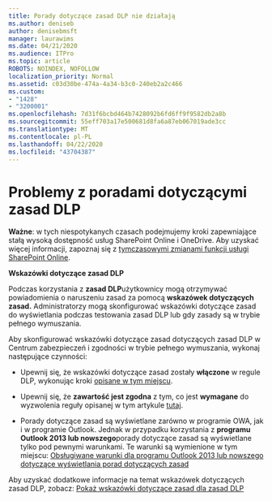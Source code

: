 ```yaml
---
title: Porady dotyczące zasad DLP nie działają
ms.author: deniseb
author: denisebmsft
manager: laurawims
ms.date: 04/21/2020
ms.audience: ITPro
ms.topic: article
ROBOTS: NOINDEX, NOFOLLOW
localization_priority: Normal
ms.assetid: c03d30be-474a-4a34-b3c0-240eb2a2c466
ms.custom:
- "1428"
- "3200001"
ms.openlocfilehash: 7d31f6bcbd464b7428092b6fd6ff9f9582db2a8b
ms.sourcegitcommit: 55eff703a17e500681d8fa6a87eb067019ade3cc
ms.translationtype: MT
ms.contentlocale: pl-PL
ms.lasthandoff: 04/22/2020
ms.locfileid: "43704387"
---
```

# <a name="dlp-policy-tip-issues"></a>Problemy z poradami dotyczącymi zasad DLP

**Ważne**: w tych niespotykanych czasach podejmujemy kroki zapewniające stałą wysoką dostępność usług SharePoint Online i OneDrive. Aby uzyskać więcej informacji, zapoznaj się z [tymczasowymi zmianami funkcji usługi SharePoint Online](https://aka.ms/ODSPAdjustments).

**Wskazówki dotyczące zasad DLP**

Podczas korzystania z **zasad DLP**użytkownicy mogą otrzymywać powiadomienia o naruszeniu zasad za pomocą **wskazówek dotyczących zasad.** Administratorzy mogą skonfigurować wskazówki dotyczące zasad do wyświetlania podczas testowania zasad DLP lub gdy zasady są w trybie pełnego wymuszania.
  
Aby skonfigurować wskazówki dotyczące zasad dotyczących zasad DLP w Centrum zabezpieczeń i zgodności w trybie pełnego wymuszania, wykonaj następujące czynności:
  
- Upewnij się, że wskazówki dotyczące zasad zostały **włączone** w regule DLP, wykonując kroki [opisane w tym miejscu](https://docs.microsoft.com/office365/securitycompliance/use-notifications-and-policy-tips).

- Upewnij się, że **zawartość jest zgodna** z tym, co jest **wymagane** do wyzwolenia reguły opisanej w tym artykule [tutaj](https://docs.microsoft.com/office365/securitycompliance/what-the-sensitive-information-types-look-for).

- Porady dotyczące zasad są wyświetlane zarówno w programie OWA, jak i w programie Outlook. Jednak w przypadku korzystania z **programu Outlook 2013 lub nowszego**porady dotyczące zasad są wyświetlane tylko pod pewnymi warunkami. Te warunki są wymienione w tym miejscu: [Obsługiwane warunki dla programu Outlook 2013 lub nowszego dotyczące wyświetlania porad dotyczących zasad](https://docs.microsoft.com/office365/securitycompliance/use-notifications-and-policy-tips#outlook-2013-and-later-supports-showing-policy-tips-for-only-some-conditions)

Aby uzyskać dodatkowe informacje na temat wskazówek dotyczących zasad DLP, zobacz: [Pokaż wskazówki dotyczące zasad dla zasad DLP](https://docs.microsoft.com/office365/securitycompliance/use-notifications-and-policy-tips)
  